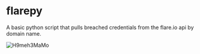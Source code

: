 # flarepy
A basic python script that pulls breached credentials from the flare.io api by domain name.

![H9meh3MaMo](https://github.com/ALi3nW3rX/flarepy/assets/56691594/bf7c2829-22f1-4866-880d-12a49831cb60)
